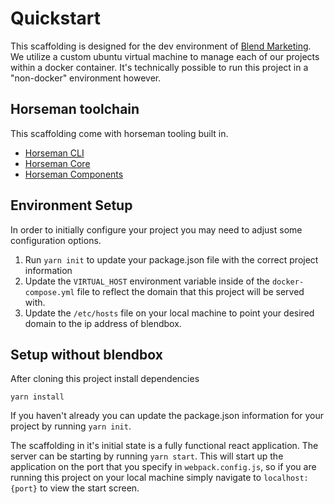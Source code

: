 # Quickstart

This scaffolding is designed for the dev environment of
[Blend Marketing](blend.marketing). We utilize a custom ubuntu virtual machine
to manage each of our projects within a docker container. It's technically
possible to run this project in a "non-docker" environment however.

## Horseman toolchain

This scaffolding come with horseman tooling built in.

* [Horseman CLI][hcli]
* [Horseman Core][hcore]
* [Horseman Components][hcomponents]

## Environment Setup

In order to initially configure your project you may need to adjust some
configuration options.

1. Run `yarn init` to update your package.json file with the correct project
   information
2. Update the `VIRTUAL_HOST` environment variable inside of the
   `docker-compose.yml` file to reflect the domain that this project will be
   served with.
3. Update the `/etc/hosts` file on your local machine to point your desired domain
   to the ip address of blendbox.

## Setup without blendbox

After cloning this project install dependencies

```
yarn install
```

If you haven't already you can update the package.json information for your
project by running `yarn init`.

The scaffolding in it's initial state is a fully functional react application.
The server can be starting by running `yarn start`. This will start up the
application on the port that you specify in `webpack.config.js`, so if you are
running this project on your local machine simply navigate to `localhost:{port}`
to view the start screen.

[hcore]: https://github.com/blendmarketing/horseman-core
[hcli]: https://github.com/blendmarketing/horseman-cli
[hcomponents]: https://github.com/blendmarketing/horseman-components
